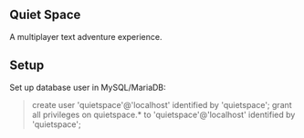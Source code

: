 Quiet Space
-----------

A multiplayer text adventure experience.


Setup
-----

Set up database user in MySQL/MariaDB:

> create user 'quietspace'@'localhost' identified by 'quietspace';
> grant all privileges on quietspace.* to 'quietspace'@'localhost' identified by 'quietspace';
